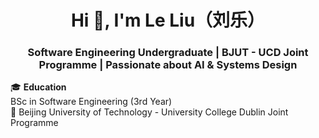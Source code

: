 <h1 align="center">Hi 👋, I'm Le Liu（刘乐）</h1>
<h3 align="center">Software Engineering Undergraduate | BJUT - UCD Joint Programme | Passionate about AI & Systems Design</h3>

🎓 **Education**  
BSc in Software Engineering (3rd Year)  
📍 Beijing University of Technology - University College Dublin Joint Programme  

